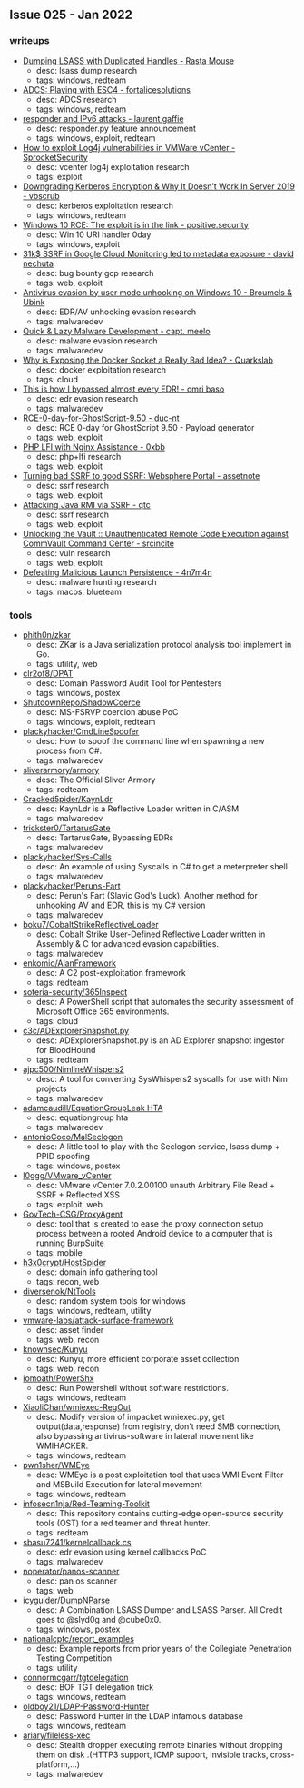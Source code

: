 ## Issue 025 - Jan 2022

### writeups
- [Dumping LSASS with Duplicated Handles - Rasta Mouse](https://rastamouse.me/dumping-lsass-with-duplicated-handles/)
    - desc: lsass dump research
    - tags: windows, redteam
- [ADCS: Playing with ESC4 - fortalicesolutions](https://www.fortalicesolutions.com/posts/adcs-playing-with-esc4)
    - desc: ADCS research
    - tags: windows, redteam
- [responder and IPv6 attacks - laurent gaffie](https://g-laurent.blogspot.com/2021/12/responder-and-ipv6-attacks.html)
    - desc: responder.py feature announcement 
    - tags: windows, exploit, redteam
- [How to exploit Log4j vulnerabilities in VMWare vCenter - SprocketSecurity](https://www.sprocketsecurity.com/blog/how-to-exploit-log4j-vulnerabilities-in-vmware-vcenter)
    - desc: vcenter log4j exploitation research
    - tags: exploit
- [Downgrading Kerberos Encryption & Why It Doesn’t Work In Server 2019 - vbscrub](https://vbscrub.com/2021/12/04/downgrading-kerberos-encryption-amp-why-it-doesnt-work-in-server-2019/)
    - desc: kerberos exploitation research
    - tags: windows, redteam
- [Windows 10 RCE: The exploit is in the link - positive.security](https://positive.security/blog/ms-officecmd-rce)
    - desc: Win 10 URI handler 0day
    - tags: windows, exploit
- [31k$ SSRF in Google Cloud Monitoring led to metadata exposure  - david nechuta](https://nechudav.blogspot.com/2020/11/31k-ssrf-in-google-cloud-monitoring.html)
    - desc: bug bounty gcp research
    - tags: web, exploit
- [Antivirus evasion by user mode unhooking on Windows 10 - Broumels & Ubink](https://rp.os3.nl/2020-2021/p68/report.pdf)
    - desc: EDR/AV unhooking evasion research
    - tags: malwaredev
- [Quick & Lazy Malware Development - capt. meelo](https://captmeelo.com/redteam/maldev/2021/12/15/lazy-maldev.html)
    - desc: malware evasion research
    - tags: malwaredev
- [Why is Exposing the Docker Socket a Really Bad Idea? - Quarkslab](https://blog.quarkslab.com/why-is-exposing-the-docker-socket-a-really-bad-idea.html)
    - desc: docker exploitation research
    - tags: cloud
- [This is how I bypassed almost every EDR! - omri baso](https://medium.com/@omribaso/this-is-how-i-bypassed-almost-every-edr-6e9792cf6c44)
    - desc: edr evasion research
    - tags: malwaredev
- [RCE-0-day-for-GhostScript-9.50 - duc-nt](https://github.com/duc-nt/RCE-0-day-for-GhostScript-9.50)
    - desc: RCE 0-day for GhostScript 9.50 - Payload generator 
    - tags: web, exploit
- [PHP LFI with Nginx Assistance - 0xbb](https://bierbaumer.net/security/php-lfi-with-nginx-assistance/)
    - desc: php+lfi research
    - tags: web, exploit
- [Turning bad SSRF to good SSRF: Websphere Portal - assetnote](https://blog.assetnote.io/2021/12/26/chained-ssrf-websphere/)
    - desc: ssrf research
    - tags: web, exploit
- [Attacking Java RMI via SSRF  - qtc](https://blog.tneitzel.eu/posts/01-attacking-java-rmi-via-ssrf/)
    - desc: ssrf research
    - tags: web, exploit
- [Unlocking the Vault :: Unauthenticated Remote Code Execution against CommVault Command Center - srcincite](https://srcincite.io/blog/2021/11/22/unlocking-the-vault.html)
    - desc: vuln research 
    - tags: web, exploit
- [Defeating Malicious Launch Persistence - 4n7m4n](https://antman1p-30185.medium.com/defeating-malicious-launch-persistence-156e2b40fc67?source=user_profile---------0-------------------------------)
    - desc: malware hunting research
    - tags: macos, blueteam

### tools
- [phith0n/zkar](https://github.com/phith0n/zkar)
    - desc: ZKar is a Java serialization protocol analysis tool implement in Go. 
    - tags: utility, web
- [clr2of8/DPAT](https://github.com/clr2of8/DPAT)
    - desc: Domain Password Audit Tool for Pentesters 
    - tags: windows, postex
- [ShutdownRepo/ShadowCoerce](https://github.com/ShutdownRepo/ShadowCoerce)
    - desc: MS-FSRVP coercion abuse PoC
    - tags: windows, exploit, redteam
- [plackyhacker/CmdLineSpoofer](https://github.com/plackyhacker/CmdLineSpoofer)
    - desc: How to spoof the command line when spawning a new process from C#. 
    - tags: malwaredev
- [sliverarmory/armory](https://github.com/sliverarmory/armory)
    - desc: The Official Sliver Armory
    - tags: redteam
- [Cracked5pider/KaynLdr](https://github.com/Cracked5pider/KaynLdr)
    - desc: KaynLdr is a Reflective Loader written in C/ASM
    - tags: malwaredev
- [trickster0/TartarusGate](https://github.com/trickster0/TartarusGate)
    - desc: TartarusGate, Bypassing EDRs 
    - tags: malwaredev
- [plackyhacker/Sys-Calls](https://github.com/plackyhacker/Sys-Calls)
    - desc: An example of using Syscalls in C# to get a meterpreter shell
    - tags: malwaredev
- [plackyhacker/Peruns-Fart](https://github.com/plackyhacker/Peruns-Fart)
    - desc: Perun's Fart (Slavic God's Luck). Another method for unhooking AV and EDR, this is my C# version
    - tags: malwaredev
- [boku7/CobaltStrikeReflectiveLoader](https://github.com/boku7/CobaltStrikeReflectiveLoader)
    - desc: Cobalt Strike User-Defined Reflective Loader written in Assembly & C for advanced evasion capabilities.
    - tags: malwaredev
- [enkomio/AlanFramework](https://github.com/enkomio/AlanFramework)
    - desc: A C2 post-exploitation framework
    - tags: redteam
- [soteria-security/365Inspect](https://github.com/soteria-security/365Inspect)
    - desc: A PowerShell script that automates the security assessment of Microsoft Office 365 environments. 
    - tags: cloud
- [c3c/ADExplorerSnapshot.py](https://github.com/c3c/ADExplorerSnapshot.py)
    - desc: ADExplorerSnapshot.py is an AD Explorer snapshot ingestor for BloodHound
    - tags: redteam
- [ajpc500/NimlineWhispers2](https://github.com/ajpc500/NimlineWhispers2)
    - desc: A tool for converting SysWhispers2 syscalls for use with Nim projects 
    - tags: malwaredev
- [adamcaudill/EquationGroupLeak HTA](https://github.com/adamcaudill/EquationGroupLeak/blob/master/oddjob/Binaries/oddjob_builder/ODDJOB_BUilder_v3.hta)
    - desc: equationgroup hta
    - tags: malwaredev
- [antonioCoco/MalSeclogon](https://github.com/antonioCoco/MalSeclogon)
    - desc: A little tool to play with the Seclogon service, lsass dump + PPID spoofing 
    - tags: windows, postex
- [l0ggg/VMware_vCenter](https://github.com/l0ggg/VMware_vCenter)
    - desc: VMware vCenter 7.0.2.00100 unauth Arbitrary File Read + SSRF + Reflected XSS 
    - tags: exploit, web
- [GovTech-CSG/ProxyAgent](https://github.com/GovTech-CSG/ProxyAgent)
    - desc: tool that is created to ease the proxy connection setup process between a rooted Android device to a computer that is running BurpSuite
    - tags: mobile
- [h3x0crypt/HostSpider](https://github.com/h3x0crypt/HostSpider)
    - desc: domain info gathering tool
    - tags: recon, web
- [diversenok/NtTools](https://github.com/diversenok/NtTools)
    - desc: random system tools for windows
    - tags: windows, redteam, utility
- [vmware-labs/attack-surface-framework](https://github.com/vmware-labs/attack-surface-framework)
    - desc: asset finder
    - tags: web, recon
- [knownsec/Kunyu](https://github.com/knownsec/Kunyu)
    - desc: Kunyu, more efficient corporate asset collection 
    - tags: web, recon
- [iomoath/PowerShx](https://github.com/iomoath/PowerShx)
    - desc: Run Powershell without software restrictions. 
    - tags: windows, redteam
 - [XiaoliChan/wmiexec-RegOut](https://github.com/XiaoliChan/wmiexec-RegOut)
    - desc: Modify version of impacket wmiexec.py, get output(data,response) from registry, don't need SMB connection, also bypassing antivirus-software in lateral movement like WMIHACKER. 
    - tags: windows, redteam
- [pwn1sher/WMEye](https://github.com/pwn1sher/WMEye)
    - desc: WMEye is a post exploitation tool that uses WMI Event Filter and MSBuild Execution for lateral movement
    - tags: windows, redteam
- [infosecn1nja/Red-Teaming-Toolkit](https://github.com/infosecn1nja/Red-Teaming-Toolkit)
    - desc: This repository contains cutting-edge open-source security tools (OST) for a red teamer and threat hunter. 
    - tags: redteam
- [sbasu7241/kernelcallback.cs](https://gist.github.com/sbasu7241/5dd8c278762c6305b4b2009d44d60c13)
    - desc: edr evasion using kernel callbacks PoC
    - tags: malwaredev
- [noperator/panos-scanner](https://github.com/noperator/panos-scanner)
    - desc: pan os scanner
    - tags: web
- [icyguider/DumpNParse](https://github.com/icyguider/DumpNParse)
    - desc: A Combination LSASS Dumper and LSASS Parser. All Credit goes to @slyd0g and @cube0x0. 
    - tags: windows, postex
- [nationalcptc/report_examples](https://github.com/nationalcptc/report_examples)
    - desc: Example reports from prior years of the Collegiate Penetration Testing Competition 
    - tags: utility
- [connormcgarr/tgtdelegation](https://github.com/connormcgarr/tgtdelegation)
    - desc: BOF TGT delegation trick
    - tags: windows, redteam
- [oldboy21/LDAP-Password-Hunter](https://github.com/oldboy21/LDAP-Password-Hunter)
    - desc: Password Hunter in the LDAP infamous database 
    - tags: windows, redteam
- [ariary/fileless-xec](https://github.com/ariary/fileless-xec)
    - desc: Stealth dropper executing remote binaries without dropping them on disk .(HTTP3 support, ICMP support, invisible tracks, cross-platform,...) 
    - tags: malwaredev